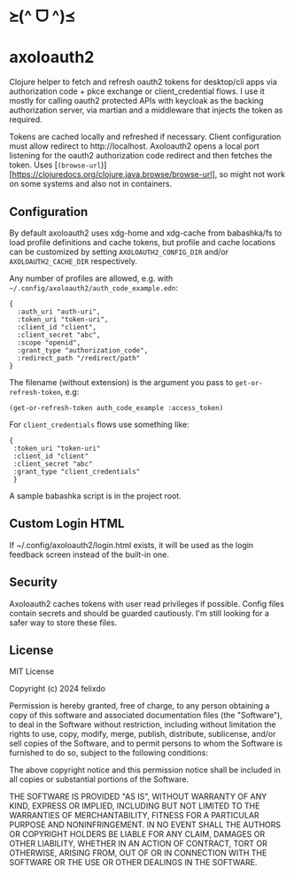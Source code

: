 ≽(^ ᗜ ^)≼
=========

# axoloauth2

Clojure helper to fetch and refresh oauth2 tokens for desktop/cli apps
via authorization code + pkce exchange or client_credential flows.
I use it mostly for calling oauth2 protected APIs with keycloak as the
backing authorization server, via martian and a middleware that
injects the token as required.

Tokens are cached locally and refreshed if necessary. Client
configuration must allow redirect to http://localhost. Axoloauth2 opens
a local port listening for the oauth2 authorization code redirect
and then fetches the token. Uses [`(browse-url`)][https://clojuredocs.org/clojure.java.browse/browse-url],
so might not work on some systems and also not in containers.

## Configuration

By default axoloauth2 uses xdg-home and xdg-cache from babashka/fs
to load profile definitions and cache tokens, but profile and cache
locations can be customized by setting `AXOLOAUTH2_CONFIG_DIR`
and/or `AXOLOAUTH2_CACHE_DIR` respectively.

Any number of profiles are allowed, e.g. with `~/.config/axoloauth2/auth_code_example.edn`:

    {
      :auth_uri "auth-uri",
      :token_uri "token-uri",
      :client_id "client",
      :client_secret "abc",
      :scope "openid",
      :grant_type "authorization_code",
      :redirect_path "/redirect/path"
    }

The filename (without extension) is the argument you pass to `get-or-refresh-token`, 
e.g:

    (get-or-refresh-token auth_code_example :access_token)

For `client_credentials` flows use something like:

    {
     :token_uri "token-uri"
     :client_id "client"
     :client_secret "abc"
     :grant_type "client_credentials"
     }

A sample babashka script is in the project root.

## Custom Login HTML

If ~/.config/axoloauth2/login.html exists, it will be used as the login
feedback screen instead of the built-in one.

## Security

Axoloauth2 caches tokens with user read privileges if possible.
Config files contain secrets and should be guarded cautiously.
I'm still looking for a safer way to store these files.

## License

MIT License

Copyright (c) 2024 felixdo

Permission is hereby granted, free of charge, to any person obtaining a copy
of this software and associated documentation files (the "Software"), to deal
in the Software without restriction, including without limitation the rights
to use, copy, modify, merge, publish, distribute, sublicense, and/or sell
copies of the Software, and to permit persons to whom the Software is
furnished to do so, subject to the following conditions:

The above copyright notice and this permission notice shall be included in all
copies or substantial portions of the Software.

THE SOFTWARE IS PROVIDED "AS IS", WITHOUT WARRANTY OF ANY KIND, EXPRESS OR
IMPLIED, INCLUDING BUT NOT LIMITED TO THE WARRANTIES OF MERCHANTABILITY,
FITNESS FOR A PARTICULAR PURPOSE AND NONINFRINGEMENT. IN NO EVENT SHALL THE
AUTHORS OR COPYRIGHT HOLDERS BE LIABLE FOR ANY CLAIM, DAMAGES OR OTHER
LIABILITY, WHETHER IN AN ACTION OF CONTRACT, TORT OR OTHERWISE, ARISING FROM,
OUT OF OR IN CONNECTION WITH THE SOFTWARE OR THE USE OR OTHER DEALINGS IN THE
SOFTWARE.
